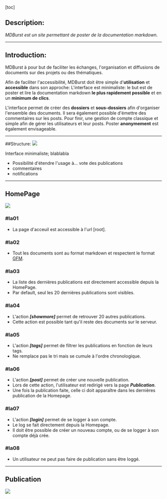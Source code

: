 [toc]

## Description:
_MDBurst est un site permettant de poster de la documentation markdown._

---
## Introduction:

MDBurst à pour but de faciliter les échanges, l'organisation et diffusions de documents sur des projets ou des thématiques.

Afin de faciliter l'accessibilité, MDBurst doit être simple d'**utilisation** et **accessible** dans son approche:
L'interface est minimaliste: le but est de poster et lire la documentation markdown **le plus rapidement possible** et en un **minimum de clics**.

L'interface permet de créer des **dossiers** et **sous-dossiers** afin d'organiser l'ensemble des documents. Il sera également possible d'émettre des commentaires sur les posts. Pour finir, une gestion de compte classique et simple afin de gérer les utilisateurs et leur posts. Poster **anonymement** est également envisageable.

---
##Structure:
![](/uploads/Capture_decran_2017-10-31_a_14.39.39.png)

Interface minimaliste; blablabla

+ Possibilité d'étendre l'usage à... vote des publications
+ commentaires
+ notifications

---
## HomePage

![](/uploads/home.png)

### #Ia01
* La page d'acceuil est accessible à l'url [root].

### #Ia02
* Tout les documents sont au format markdown et respectent le format [GFM][1].

### #Ia03
* La liste des dernières publications est directement accessible depuis la HomePage.
* Par default, seul les 20 dernières publications sont visibles.

### #Ia04
* L'action ***[showmore]*** permet de retrouver 20 autres publications.
* Cette action est possible tant qu'il reste des documents sur le serveur.

### #Ia05
* L'action ***[tags]*** permet de filtrer les publications en fonction de leurs tags.
* Ne remplace pas le tri mais se cumule à l'ordre chronologique.

### #Ia06
* L'action ***[post]*** permet de créer une nouvelle publication.
* Lors de cette action, l'utilisateur est redirigé vers la page ***Publication***.
* Une fois la publication faite, celle ci doit apparaître dans les dernières
publication de la Homepage.

### #Ia07
* L'action ***[login]*** permet de se logger à son compte.
* Le log se fait directement depuis la Homepage.
* Il doit être possible de créer un nouveau compte, ou de se logger à son compte déjà crée.

### #Ia08
* Un utilisateur ne peut pas faire de publication sans être loggé.

[1]:https://guides.github.com/features/mastering-markdown/#GitHub-flavored-markdown
---
## Publication
![](/uploads/Drawing.png)
